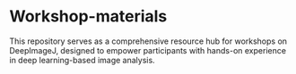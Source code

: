 # Workshop-materials
This repository serves as a comprehensive resource hub for workshops on DeepImageJ, designed to empower participants with hands-on experience in deep learning-based image analysis. 
